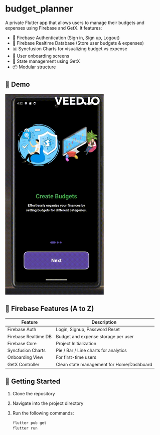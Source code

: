 # budget_planner

A private Flutter app that allows users to manage their budgets and expenses using Firebase and GetX. It features:

- 🔐 Firebase Authentication (Sign in, Sign up, Logout)
- 💾 Firebase Realtime Database (Store user budgets & expenses)
- 📊 Syncfusion Charts for visualizing budget vs expense
- 👤 User onboarding screens
- 🔁 State management using GetX
- 📦 Modular structure

## 📸 Demo

![Demo](assets/images/demo.gif)

## 🔧 Firebase Features (A to Z)

| Feature               | Description                                 |
|------------------------|---------------------------------------------|
| Firebase Auth          | Login, Signup, Password Reset               |
| Firebase Realtime DB   | Budget and expense storage per user         |
| Firebase Core          | Project Initialization                      |
| Syncfusion Charts      | Pie / Bar / Line charts for analytics       |
| Onboarding View        | For first-time users                        |
| GetX Controller        | Clean state management for Home/Dashboard   |

## 🚀 Getting Started

1. Clone the repository  
2. Navigate into the project directory  
3. Run the following commands:

   ```bash
   flutter pub get
   flutter run

